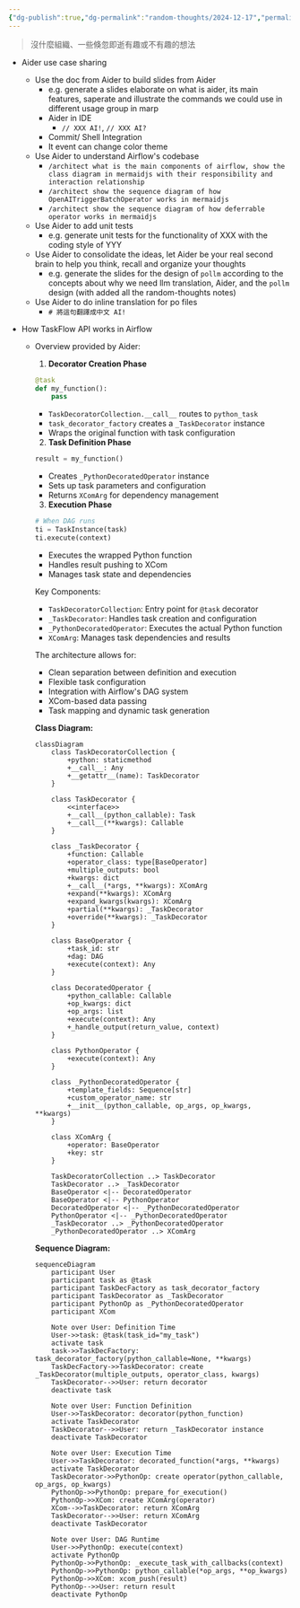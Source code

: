 ```yaml
---
{"dg-publish":true,"dg-permalink":"random-thoughts/2024-12-17","permalink":"/random-thoughts/2024-12-17/","title":"Aider 應用場景與 Airflow TaskFlow API 筆記","tags":["career","airflow"]}
---
```


> 沒什麼組織、一些倏忽即逝有趣或不有趣的想法

- Aider use case sharing
  - Use the doc from Aider to build slides from Aider
    - e.g. generate a slides elaborate on what is aider, its main features, saperate and illustrate the commands we could use in different usage group in marp
    - Aider in IDE
      - `// XXX AI!`, `// XXX AI?`
    - Commit/ Shell Integration
    - It event can change color theme
  - Use Aider to understand Airflow's codebase
    - `/architect what is the main components of airflow, show the class diagram in mermaidjs with their responsibility and interaction relationship`
    - `/architect show the sequence diagram of how OpenAITriggerBatchOperator works in mermaidjs`
    - `/architect show the sequence diagram of how deferrable operator works in mermaidjs`
  - Use Aider to add unit tests
    - e.g. generate unit tests for the functionality of XXX with the coding style of YYY
  - Use Aider to consolidate the ideas, let Aider be your real second brain to help you think, recall and organize your thoughts
    - e.g. generate the slides for the design of `pollm` according to the concepts about why we need llm translation, Aider, and the `pollm` design (with added all the random-thoughts notes)
  - Use Aider to do inline translation for po files
    - `# 將這句翻譯成中文 AI!`

- How TaskFlow API works in Airflow
  - Overview provided by Aider:
    1. **Decorator Creation Phase**

      ```python
      @task
      def my_function():
          pass
      ```

      - `TaskDecoratorCollection.__call__` routes to `python_task`
      - `task_decorator_factory` creates a `_TaskDecorator` instance
      - Wraps the original function with task configuration

    2. **Task Definition Phase**

      ```python
      result = my_function()
      ```

      - Creates `_PythonDecoratedOperator` instance
      - Sets up task parameters and configuration
      - Returns `XComArg` for dependency management

    3. **Execution Phase**
      ```python
      # When DAG runs
      ti = TaskInstance(task)
      ti.execute(context)
      ```
      - Executes the wrapped Python function
      - Handles result pushing to XCom
      - Manages task state and dependencies

      Key Components:
      - `TaskDecoratorCollection`: Entry point for `@task` decorator
      - `_TaskDecorator`: Handles task creation and configuration
      - `_PythonDecoratedOperator`: Executes the actual Python function
      - `XComArg`: Manages task dependencies and results

      The architecture allows for:
      - Clean separation between definition and execution
      - Flexible task configuration
      - Integration with Airflow's DAG system
      - XCom-based data passing
      - Task mapping and dynamic task generation

    **Class Diagram:**

    ```mermaid
    classDiagram
        class TaskDecoratorCollection {
            +python: staticmethod
            +__call__: Any
            +__getattr__(name): TaskDecorator
        }

        class TaskDecorator {
            <<interface>>
            +__call__(python_callable): Task
            +__call__(**kwargs): Callable
        }

        class _TaskDecorator {
            +function: Callable
            +operator_class: type[BaseOperator]
            +multiple_outputs: bool
            +kwargs: dict
            +__call__(*args, **kwargs): XComArg
            +expand(**kwargs): XComArg
            +expand_kwargs(kwargs): XComArg
            +partial(**kwargs): _TaskDecorator
            +override(**kwargs): _TaskDecorator
        }

        class BaseOperator {
            +task_id: str
            +dag: DAG
            +execute(context): Any
        }

        class DecoratedOperator {
            +python_callable: Callable
            +op_kwargs: dict
            +op_args: list
            +execute(context): Any
            +_handle_output(return_value, context)
        }

        class PythonOperator {
            +execute(context): Any
        }

        class _PythonDecoratedOperator {
            +template_fields: Sequence[str]
            +custom_operator_name: str
            +__init__(python_callable, op_args, op_kwargs, **kwargs)
        }

        class XComArg {
            +operator: BaseOperator
            +key: str
        }

        TaskDecoratorCollection ..> TaskDecorator
        TaskDecorator ..> _TaskDecorator
        BaseOperator <|-- DecoratedOperator
        BaseOperator <|-- PythonOperator
        DecoratedOperator <|-- _PythonDecoratedOperator
        PythonOperator <|-- _PythonDecoratedOperator
        _TaskDecorator ..> _PythonDecoratedOperator
        _PythonDecoratedOperator ..> XComArg
    ```

    **Sequence Diagram:**

    ```mermaid
    sequenceDiagram
        participant User
        participant task as @task
        participant TaskDecFactory as task_decorator_factory
        participant TaskDecorator as _TaskDecorator
        participant PythonOp as _PythonDecoratedOperator
        participant XCom
        
        Note over User: Definition Time
        User->>task: @task(task_id="my_task")
        activate task
        task->>TaskDecFactory: task_decorator_factory(python_callable=None, **kwargs)
        TaskDecFactory->>TaskDecorator: create _TaskDecorator(multiple_outputs, operator_class, kwargs)
        TaskDecorator-->>User: return decorator
        deactivate task
        
        Note over User: Function Definition
        User->>TaskDecorator: decorator(python_function)
        activate TaskDecorator
        TaskDecorator-->>User: return _TaskDecorator instance
        deactivate TaskDecorator
        
        Note over User: Execution Time
        User->>TaskDecorator: decorated_function(*args, **kwargs)
        activate TaskDecorator
        TaskDecorator->>PythonOp: create operator(python_callable, op_args, op_kwargs)
        PythonOp->>PythonOp: prepare_for_execution()
        PythonOp->>XCom: create XComArg(operator)
        XCom-->>TaskDecorator: return XComArg
        TaskDecorator-->>User: return XComArg
        deactivate TaskDecorator
        
        Note over User: DAG Runtime
        User->>PythonOp: execute(context)
        activate PythonOp
        PythonOp->>PythonOp: _execute_task_with_callbacks(context)
        PythonOp->>PythonOp: python_callable(*op_args, **op_kwargs)
        PythonOp->>XCom: xcom_push(result)
        PythonOp-->>User: return result
        deactivate PythonOp
    ```
